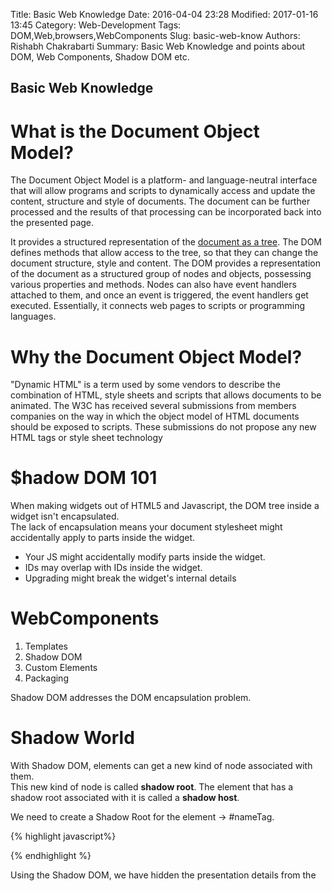 Title: Basic Web Knowledge
Date: 2016-04-04 23:28
Modified: 2017-01-16 13:45
Category: Web-Development
Tags: DOM,Web,browsers,WebComponents
Slug: basic-web-know
Authors: Rishabh Chakrabarti
Summary: Basic Web Knowledge and points about DOM, Web Components, Shadow DOM etc. 


## Basic Web Knowledge

# What is the Document Object Model?

The Document Object Model is a platform- and language-neutral interface that will allow programs and scripts to dynamically access and update the content,
structure and style of documents. The document can be further processed and the results of that processing can be incorporated back into the presented page.

It provides a structured representation of the [document as a tree](https://www.w3.org/TR/DOM-Level-1/introduction.html).
The DOM defines methods that allow access to the tree, so that they can change the document structure, style and content. The DOM provides a representation of the document as a structured group of nodes and objects, possessing various properties and methods.
Nodes can also have event handlers attached to them, and once an event is triggered, the event handlers get executed. Essentially, it connects web pages to scripts or programming languages.

# Why the Document Object Model?

"Dynamic HTML" is a term used by some vendors to describe the combination of HTML, style sheets and scripts that allows documents to be animated.
The W3C has received several submissions from members companies on the way in which the object model of HTML documents should be exposed to scripts.
These submissions do not propose any new HTML tags or style sheet technology

# $hadow DOM 101

When making widgets out of HTML5 and Javascript, the DOM tree inside a widget isn't encapsulated.  
The lack of encapsulation means your document stylesheet might accidentally apply to parts inside the widget.  
* Your JS might accidentally modify parts inside the widget.
* IDs may overlap with IDs inside the widget.
* Upgrading might break the widget's internal details

# WebComponents
1. Templates
2. Shadow DOM
3. Custom Elements
4. Packaging

Shadow DOM addresses the DOM encapsulation problem.  
# Shadow World

With Shadow DOM, elements can get a new kind of node associated with them.  
This new kind of node is called **shadow root**. The element that has a shadow root associated with it is called a **shadow host**.  

We need to create a Shadow Root for the element -> #nameTag.

{% highlight javascript%}
<script>
var shadow = document.querySelector('#nameTag').createShadowRoot();
var template = document.querySelector('#nameTagTemplate');
var clone = document.importNode(template.content, true);
shadow.appendChild(clone);
</script>
{% endhighlight %}

Using the Shadow DOM, we have hidden the presentation details from the
